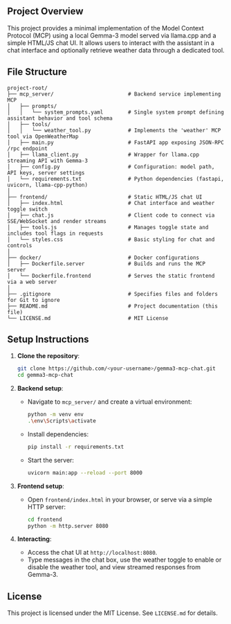 ## Project Overview

This project provides a minimal implementation of the Model Context Protocol (MCP) using a local Gemma-3 model served via llama.cpp and a simple HTML/JS chat UI. It allows users to interact with the assistant in a chat interface and optionally retrieve weather data through a dedicated tool.

## File Structure

```
project-root/
├── mcp_server/                        # Backend service implementing MCP
│   ├── prompts/
│   │   └── system_prompts.yaml        # Single system prompt defining assistant behavior and tool schema
│   ├── tools/
│   │   └── weather_tool.py            # Implements the 'weather' MCP tool via OpenWeatherMap
│   ├── main.py                        # FastAPI app exposing JSON-RPC /rpc endpoint
│   ├── llama_client.py                # Wrapper for llama.cpp streaming API with Gemma-3
│   ├── config.py                      # Configuration: model path, API keys, server settings
│   └── requirements.txt               # Python dependencies (fastapi, uvicorn, llama-cpp-python)
│
├── frontend/                          # Static HTML/JS chat UI
│   ├── index.html                     # Chat interface and weather toggle switch
│   ├── chat.js                        # Client code to connect via SSE/WebSocket and render streams
│   ├── tools.js                       # Manages toggle state and includes tool flags in requests
│   └── styles.css                     # Basic styling for chat and controls
│
├── docker/                            # Docker configurations
│   ├── Dockerfile.server              # Builds and runs the MCP server
│   └── Dockerfile.frontend            # Serves the static frontend via a web server
│
├── .gitignore                         # Specifies files and folders for Git to ignore
├── README.md                          # Project documentation (this file)
└── LICENSE.md                         # MIT License
```

## Setup Instructions

1. **Clone the repository**:

   ```bash
   git clone https://github.com/<your-username>/gemma3-mcp-chat.git
   cd gemma3-mcp-chat
   ```

2. **Backend setup**:

   * Navigate to `mcp_server/` and create a virtual environment:

     ```bash
     python -m venv env
     .\env\Scripts\activate
     ```
   * Install dependencies:

     ```bash
     pip install -r requirements.txt
     ```
   * Start the server:

     ```bash
     uvicorn main:app --reload --port 8000
     ```

3. **Frontend setup**:

   * Open `frontend/index.html` in your browser, or serve via a simple HTTP server:

     ```bash
     cd frontend
     python -m http.server 8080
     ```

4. **Interacting**:

   * Access the chat UI at `http://localhost:8080`.
   * Type messages in the chat box, use the weather toggle to enable or disable the weather tool, and view streamed responses from Gemma-3.

## License

This project is licensed under the MIT License. See `LICENSE.md` for details.